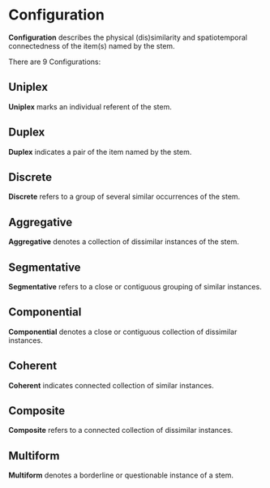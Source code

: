 # Configuration
**Configuration** describes the physical (dis)similarity and spatiotemporal connectedness of the item(s) named by the stem.

There are 9 Configurations:

## Uniplex
**Uniplex** marks an individual referent of the stem.

## Duplex
**Duplex** indicates a pair of the item named by the stem.

## Discrete
**Discrete** refers to a group of several similar occurrences of the stem.

## Aggregative
**Aggregative** denotes a collection of dissimilar instances of the stem.

## Segmentative
**Segmentative** refers to a close or contiguous grouping of similar instances.

## Componential
**Componential** denotes a close or contiguous collection of dissimilar instances.

## Coherent
**Coherent** indicates connected collection of similar instances.

## Composite
**Composite** refers to a connected collection of dissimilar instances.

## Multiform
**Multiform** denotes a borderline or questionable instance of a stem. 
